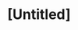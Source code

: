 ---
pid: pt235
title: "[Untitled]"
location_transcription: 
coordinates: "[-75.129219807132, 39.966158780378]"
zipcode: '19147'
gen_neighborhood: South Philadelphia
neighborhood: Queen Village,Bella Vista,Pennsport,Italian Market
outside_phl: 
age: '54'
age_range: 50-59
instagram: 
image_file_name: pt_235.jpg
proposal_transcription: |-
  Racial Unity
  Washington and Passyunk
topic: Unity,Race Ethnicity
topic_summary: 0, 0
type: Other No Form
keywords_other: 
credit: 
image_labels: 
twitter: 
facebook: 
permalink: "/monuments/pt235/"
layout: item-page
---